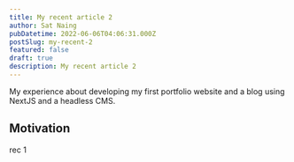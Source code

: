 ```yaml
---
title: My recent article 2
author: Sat Naing
pubDatetime: 2022-06-06T04:06:31.000Z
postSlug: my-recent-2
featured: false
draft: true
description: My recent article 2
---
```


My experience about developing my first portfolio website and a blog using NextJS and a headless CMS.

## Motivation

rec 1

